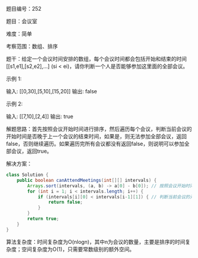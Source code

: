 题目编号：252

题目：会议室

难度：简单

考察范围：数组、排序

题干：给定一个会议时间安排的数组，每个会议时间都会包括开始和结束的时间 [[s1,e1],[s2,e2],...] (si < ei)，请你判断一个人是否能够参加这里面的全部会议。

示例 1:

输入: [[0,30],[5,10],[15,20]]
输出: false

示例 2:

输入: [[7,10],[2,4]]
输出: true

解题思路：首先按照会议开始时间进行排序，然后遍历每个会议，判断当前会议的开始时间是否晚于上一个会议的结束时间，如果是，则无法参加全部会议，返回false，否则继续遍历。如果遍历完所有会议都没有返回false，则说明可以参加全部会议，返回true。

解决方案：

```java
class Solution {
    public boolean canAttendMeetings(int[][] intervals) {
        Arrays.sort(intervals, (a, b) -> a[0] - b[0]); // 按照会议开始时间进行排序
        for (int i = 1; i < intervals.length; i++) {
            if (intervals[i][0] < intervals[i-1][1]) { // 判断当前会议的开始时间是否晚于上一个会议的结束时间
                return false;
            }
        }
        return true;
    }
}
```

算法复杂度：时间复杂度为O(nlogn)，其中n为会议的数量，主要是排序的时间复杂度；空间复杂度为O(1)，只需要常数级别的额外空间。